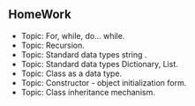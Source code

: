 ## HomeWork
- Topic: For, while, do… while.
- Topic: Recursion.
- Topic: Standard data types string .
- Topic: Standard data types Dictionary, List.
- Topic: Class as a data type.
- Topic: Constructor - object initialization form.
- Topic: Class inheritance mechanism.

